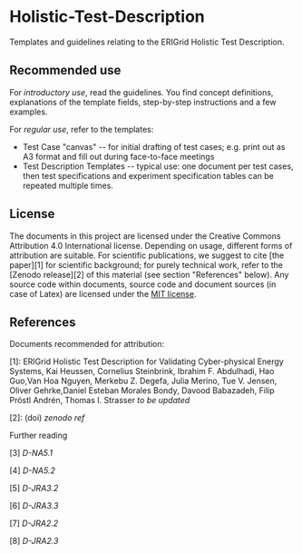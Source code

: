 # Holistic-Test-Description
Templates and guidelines relating to the ERIGrid Holistic Test Description. 

## Recommended use
For _introductory use_, read the guidelines. You find concept definitions, explanations of the template fields, step-by-step instructions and a few examples.

For _regular use_, refer to the templates:
 * Test Case "canvas" -- for initial drafting of test cases; e.g. print out as A3 format and fill out during face-to-face meetings 
 * Test Description Templates -- typical use: one document per test cases, then test specifications and experiment specification tables can be repeated multiple times.

## License
The documents in this project are licensed under the Creative Commons Attribution 4.0 International license. Depending on usage, different forms of attribution are suitable. For scientific publications, we suggest to cite [the paper][1] for scientific background; for purely technical work, refer to the [Zenodo release][2] of this material  (see section "References" below).  Any source code within documents, source code and document sources (in case of Latex) are licensed under the [MIT license](LICENSE).

## References
Documents recommended for attribution:

[1]: ERIGrid Holistic Test Description for Validating Cyber-physical Energy Systems, Kai Heussen, Cornelius Steinbrink, Ibrahim F. Abdulhadi, Hao Guo,Van Hoa Nguyen, Merkebu Z. Degefa, Julia Merino, Tue V. Jensen, Oliver Gehrke,Daniel Esteban Morales Bondy, Davood Babazadeh, Filip Pröstl Andrén, Thomas I. Strasser *to be updated*

[2]: (doi) *zenodo ref*

Further reading

[3] *D-NA5.1*

[4] *D-NA5.2*

[5] *D-JRA3.2*

[6] *D-JRA3.3*

[7] *D-JRA2.2*

[8] *D-JRA2.3*
